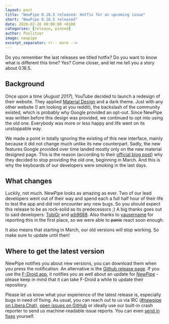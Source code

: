 ```yaml
---
layout: post
title: "NewPipe 0.18.5 released: Hotfix for an upcoming issue"
short: "NewPipe 0.18.5 released"
date: 2020-02-26 00:00:00 +0100
categories: [release, pinned]
author: Poolitzer
image: newpipe
excerpt_separator: <!-- more -->
---
```


Do you remember the last releases we titled hotfix? Do you want to know what is different this time? Yes? Come closer, and let me tell you a story about 0.18.5.
<!-- more -->

## Background

Once upon a time (_August 2017_), YouTube decided to launch a redesign of their website. They applied [Material Design](https://material.io/) and a dark theme. Just with any other website (I am looking at you reddit), the backslash of the community existed, which is probably why Google provided an opt-out. Since NewPipe was written before this design was provided, we continued to opt into using the old one. Everybody was more or less happy and life went on its unstoppable way.

We made a point in totally ignoring the existing of this new interface, mainly because it did not change much unlike its new counterpart. Sadly, the new features Google provided over time landed mostly only on the new material designed page. This is the reason (according to their [official blog post](https://support.google.com/youtube/thread/27596769)) why they decided to stop providing the old one, beginning in March. And this is why the keyboards of our developers were smoking in the last days.

## What changes

Luckily, not much. NewPipe looks as amazing as ever. Two of our lead developers went out of their way and spend each a full half hour of their life to test the app and did not encounter any new bugs. So you should expect this release to be as rock-solid as its predecessors ;) A big thanks goes out to said developers: [TobiGr](https://github.com/TobiGr) and [wb9688](https://github.com/wb9688). Also thanks to [yausername](https://github.com/yausername) for reporting this in the first place, so we were able to ~~panic~~ react soon enough.

It also means that starting in March, our old versions will stop working. So make sure to update until then!


## Where to get the latest version

NewPipe notifies you about new versions, you can download them when you press the notification. An alternative is the [Github release page](https://github.com/TeamNewPipe/NewPipe/releases). If you use the [F-Droid app](https://f-droid.org/), it notifies you as well about an update for [NewPipe](https://f-droid.org/packages/org.schabi.newpipe/) - please keep in mind that it can take F-Droid a while to update their repository.

Please let us know what your experience of the latest release is, especially bugs in need of fixing. As usual, you can reach out to us via IRC ([#newpipe on Libera.Chat](https://web.libera.chat/#newpipe)), [open issues on GitHub](https://github.com/TeamNewPipe/NewPipe/issues/new/choose) or ideally use our built-in crash reporter to send us machine-readable issue reports. You can even [send in fixes](https://github.com/TeamNewPipe/NewPipe/blob/dev/.github/CONTRIBUTING.md#bug-fixing) yourself.

